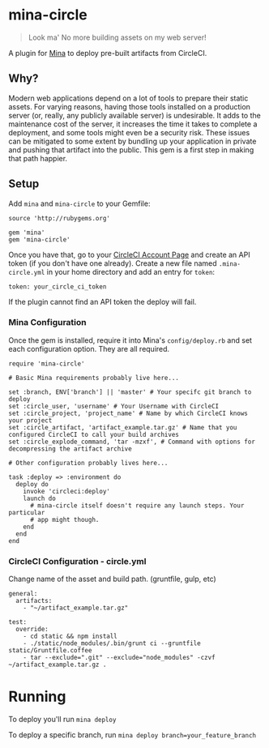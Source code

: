 # mina-circle

>Look ma' No more building assets on my web server!

A plugin for [Mina](https://github.com/mina-deploy/mina) to deploy pre-built
artifacts from CircleCI.

## Why?

Modern web applications depend on a lot of tools to prepare their static
assets. For varying reasons, having those tools installed on a production server
(or, really, any publicly available server) is undesirable. It adds to the
maintenance cost of the server, it increases the time it takes to complete a
deployment, and some tools might even be a security risk. These issues can be
mitigated to some extent by bundling up your application in private and pushing
that artifact into the public. This gem is a first step in making that path
happier.

## Setup

Add `mina` and `mina-circle` to your Gemfile:

    source 'http://rubygems.org'

    gem 'mina'
    gem 'mina-circle'

Once you have that, go to your [CircleCI Account
Page](https://circleci.com/account/api) and create an API token (if you don't have
one already). Create a new file named `.mina-circle.yml` in your home directory
and add an entry for `token`:

    token: your_circle_ci_token

If the plugin cannot find an API token the deploy will fail.

### Mina Configuration
Once the gem is installed, require it into Mina's `config/deploy.rb` and set
each configuration option. They are all required.

    require 'mina-circle'

    # Basic Mina requirements probably live here...

    set :branch, ENV['branch'] || 'master' # Your specifc git branch to deploy
    set :circle_user, 'username' # Your Username with CircleCI
    set :circle_project, 'project_name' # Name by which CircleCI knows your project
    set :circle_artifact, 'artifact_example.tar.gz' # Name that you configured CircleCI to call your build archives
    set :circle_explode_command, 'tar -mzxf', # Command with options for decompressing the artifact archive

    # Other configuration probably lives here...

    task :deploy => :environment do
      deploy do
        invoke 'circleci:deploy'
        launch do
          # mina-circle itself doesn't require any launch steps. Your particular
          # app might though.
        end
      end
    end

### CircleCI Configuration - circle.yml
Change name of the asset and build path.  (gruntfile, gulp, etc)

    general:
      artifacts:
        - "~/artifact_example.tar.gz"

    test:
      override:
        - cd static && npm install
        - ./static/node_modules/.bin/grunt ci --gruntfile static/Gruntfile.coffee
        - tar --exclude=".git" --exclude="node_modules" -czvf ~/artifact_example.tar.gz .

# Running

To deploy you'll run `mina deploy`

To deploy a specific branch, run `mina deploy branch=your_feature_branch`
